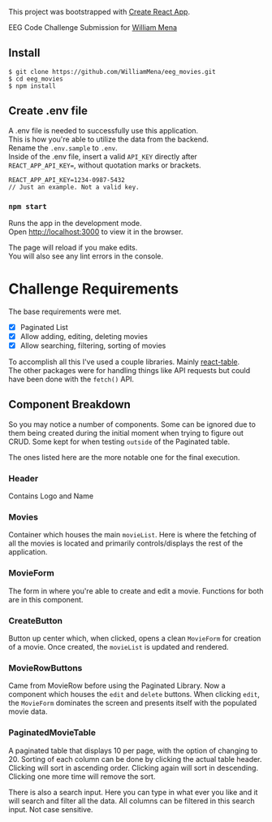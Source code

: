 This project was bootstrapped with [Create React App](https://github.com/facebook/create-react-app).

EEG Code Challenge Submission for [William Mena](mailto:williammena1991@gmail.com)

## Install

    $ git clone https://github.com/WilliamMena/eeg_movies.git
    $ cd eeg_movies
    $ npm install

## Create .env file

A .env file is needed to successfully use this application.<br />
This is how you're able to utilize the data from the backend.<br /> 
Rename the `.env.sample` to `.env`.<br/>
Inside of the .env file, insert a valid `API_KEY` directly after `REACT_APP_API_KEY=`, without quotation marks or brackets.

    REACT_APP_API_KEY=1234-0987-5432
    // Just an example. Not a valid key.

### `npm start`

Runs the app in the development mode.<br />
Open [http://localhost:3000](http://localhost:3000) to view it in the browser.

The page will reload if you make edits.<br />
You will also see any lint errors in the console.


# Challenge Requirements 

The base requirements were met.
- [x] Paginated List
- [x] Allow adding, editing, deleting movies
- [x] Allow searching, filtering, sorting of movies

To accomplish all this I've used a couple libraries.
Mainly [react-table](https://github.com/tannerlinsley/react-table/tree/master/examples/sub-components). <br />
The other packages were for handling things like API requests but could have been done with the `fetch()` API.

## Component Breakdown

So you may notice a number of components. Some can be ignored due to them being created during the initial moment when trying to figure out CRUD. Some kept for when testing `outside` of the Paginated table.

The ones listed here are the more notable one for the final execution.

### Header
Contains Logo and Name

### Movies
Container which houses the main `movieList`. Here is where the fetching of all the movies is located and primarily controls/displays the rest of the application.

### MovieForm
The form in where you're able to create and edit a movie. Functions for both are in this component.

### CreateButton
Button up center which, when clicked, opens a clean `MovieForm` for creation of a movie. Once created, the `movieList` is updated and rendered.

### MovieRowButtons
Came from MovieRow before using the Paginated Library. Now a component which houses the `edit` and `delete` buttons. When clicking `edit`, the `MovieForm` dominates the screen and presents itself with the populated movie data.

### PaginatedMovieTable
A paginated table that displays 10 per page, with the option of changing to 20. Sorting of each column can be done by clicking the actual table header. Clicking will sort in ascending order. Clicking again will sort in descending. Clicking one more time will remove the sort.

There is also a search input. Here you can type in what ever you like and it will search and filter all the data. All columns can be filtered in this search input. Not case sensitive.